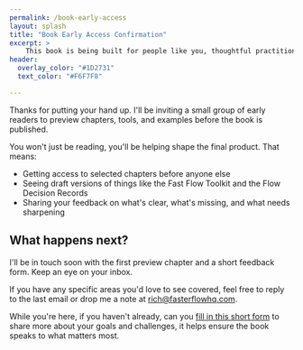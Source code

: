 ```yaml
---
permalink: /book-early-access
layout: splash
title: "Book Early Access Confirmation"
excerpt: > 
    This book is being built for people like you, thoughtful practitioners trying to reduce friction, not just tick boxes.
header:
  overlay_color: "#1D2731"
  text_color: "#F6F7F8"

---
```


Thanks for putting your hand up. I'll be inviting a small group of early readers to preview chapters, tools, and examples before the book is published.

You won't just be reading, you'll be helping shape the final product. That means:

- Getting access to selected chapters before anyone else
- Seeing draft versions of things like the Fast Flow Toolkit and the Flow Decision Records
- Sharing your feedback on what's clear, what's missing, and what needs sharpening

## What happens next?

I'll be in touch soon with the first preview chapter and a short feedback form.
Keep an eye on your inbox.

If you have any specific areas you'd love to see covered, feel free to reply to the last email or drop me a note at [rich@fasterflowhq.com](mailto:rich@fasterflowhq.com).

While you're here, if you haven't already, can you [fill in this short form](/help-shape-the-book) to share more about your goals and challenges, it helps ensure the book speaks to what matters most.
